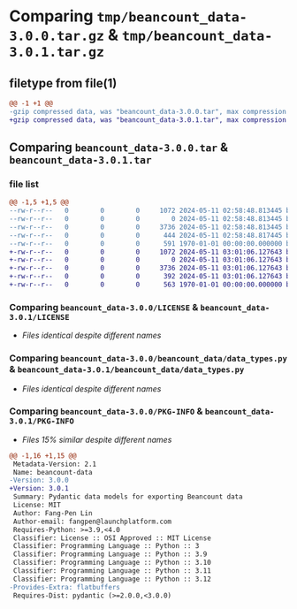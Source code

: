 # Comparing `tmp/beancount_data-3.0.0.tar.gz` & `tmp/beancount_data-3.0.1.tar.gz`

## filetype from file(1)

```diff
@@ -1 +1 @@
-gzip compressed data, was "beancount_data-3.0.0.tar", max compression
+gzip compressed data, was "beancount_data-3.0.1.tar", max compression
```

## Comparing `beancount_data-3.0.0.tar` & `beancount_data-3.0.1.tar`

### file list

```diff
@@ -1,5 +1,5 @@
--rw-r--r--   0        0        0     1072 2024-05-11 02:58:48.813445 beancount_data-3.0.0/LICENSE
--rw-r--r--   0        0        0        0 2024-05-11 02:58:48.813445 beancount_data-3.0.0/beancount_data/__init__.py
--rw-r--r--   0        0        0     3736 2024-05-11 02:58:48.813445 beancount_data-3.0.0/beancount_data/data_types.py
--rw-r--r--   0        0        0      444 2024-05-11 02:58:48.817445 beancount_data-3.0.0/pyproject.toml
--rw-r--r--   0        0        0      591 1970-01-01 00:00:00.000000 beancount_data-3.0.0/PKG-INFO
+-rw-r--r--   0        0        0     1072 2024-05-11 03:01:06.127643 beancount_data-3.0.1/LICENSE
+-rw-r--r--   0        0        0        0 2024-05-11 03:01:06.127643 beancount_data-3.0.1/beancount_data/__init__.py
+-rw-r--r--   0        0        0     3736 2024-05-11 03:01:06.127643 beancount_data-3.0.1/beancount_data/data_types.py
+-rw-r--r--   0        0        0      392 2024-05-11 03:01:06.127643 beancount_data-3.0.1/pyproject.toml
+-rw-r--r--   0        0        0      563 1970-01-01 00:00:00.000000 beancount_data-3.0.1/PKG-INFO
```

### Comparing `beancount_data-3.0.0/LICENSE` & `beancount_data-3.0.1/LICENSE`

 * *Files identical despite different names*

### Comparing `beancount_data-3.0.0/beancount_data/data_types.py` & `beancount_data-3.0.1/beancount_data/data_types.py`

 * *Files identical despite different names*

### Comparing `beancount_data-3.0.0/PKG-INFO` & `beancount_data-3.0.1/PKG-INFO`

 * *Files 15% similar despite different names*

```diff
@@ -1,16 +1,15 @@
 Metadata-Version: 2.1
 Name: beancount-data
-Version: 3.0.0
+Version: 3.0.1
 Summary: Pydantic data models for exporting Beancount data
 License: MIT
 Author: Fang-Pen Lin
 Author-email: fangpen@launchplatform.com
 Requires-Python: >=3.9,<4.0
 Classifier: License :: OSI Approved :: MIT License
 Classifier: Programming Language :: Python :: 3
 Classifier: Programming Language :: Python :: 3.9
 Classifier: Programming Language :: Python :: 3.10
 Classifier: Programming Language :: Python :: 3.11
 Classifier: Programming Language :: Python :: 3.12
-Provides-Extra: flatbuffers
 Requires-Dist: pydantic (>=2.0.0,<3.0.0)
```

